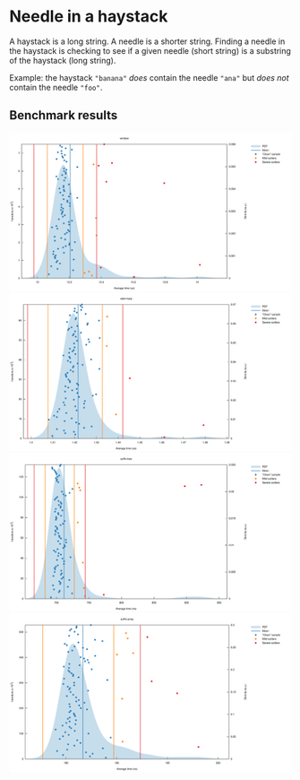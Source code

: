 # Needle in a haystack

A haystack is a long string. A needle is a shorter string. Finding a needle in
the haystack is checking to see if a given needle (short string) is a substring
of the haystack (long string).

Example: the haystack `"banana"` _does_ contain the needle `"ana"` but _does
not_ contain the needle `"foo"`.

## Benchmark results

![Brute Force](reports/window.svg)
![Rabin Karp](reports/rabin-karp.svg)
![Suffix Tree](reports/suffix-tree.svg)
![Suffix Array](reports/suffix-array.svg)
